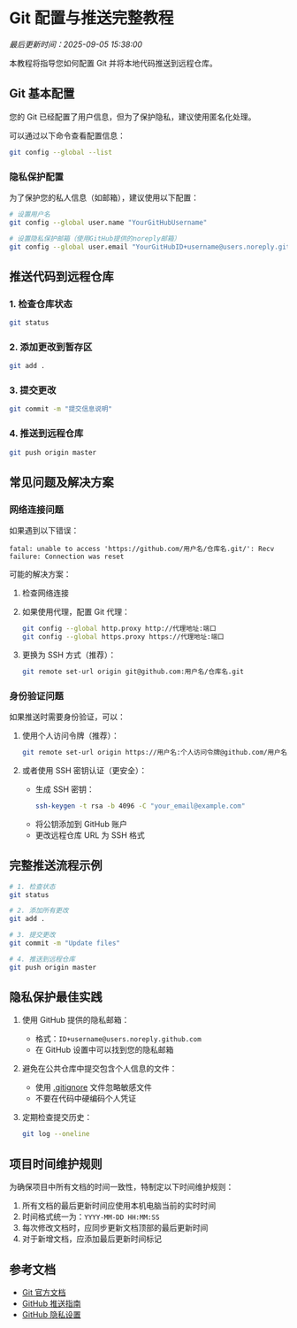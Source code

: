 # Git 配置与推送完整教程

*最后更新时间：2025-09-05 15:38:00*

本教程将指导您如何配置 Git 并将本地代码推送到远程仓库。

## Git 基本配置

您的 Git 已经配置了用户信息，但为了保护隐私，建议使用匿名化处理。

可以通过以下命令查看配置信息：
```bash
git config --global --list
```

### 隐私保护配置

为了保护您的私人信息（如邮箱），建议使用以下配置：

```bash
# 设置用户名
git config --global user.name "YourGitHubUsername"

# 设置隐私保护邮箱（使用GitHub提供的noreply邮箱）
git config --global user.email "YourGitHubID+username@users.noreply.github.com"
```

## 推送代码到远程仓库

### 1. 检查仓库状态

```bash
git status
```

### 2. 添加更改到暂存区

```bash
git add .
```

### 3. 提交更改

```bash
git commit -m "提交信息说明"
```

### 4. 推送到远程仓库

```bash
git push origin master
```

## 常见问题及解决方案

### 网络连接问题

如果遇到以下错误：
```
fatal: unable to access 'https://github.com/用户名/仓库名.git/': Recv failure: Connection was reset
```

可能的解决方案：

1. 检查网络连接
2. 如果使用代理，配置 Git 代理：
   ```bash
   git config --global http.proxy http://代理地址:端口
   git config --global https.proxy https://代理地址:端口
   ```

3. 更换为 SSH 方式（推荐）：
   ```bash
   git remote set-url origin git@github.com:用户名/仓库名.git
   ```

### 身份验证问题

如果推送时需要身份验证，可以：

1. 使用个人访问令牌（推荐）：
   ```bash
   git remote set-url origin https://用户名:个人访问令牌@github.com/用户名/仓库名.git
   ```

2. 或者使用 SSH 密钥认证（更安全）：
   - 生成 SSH 密钥：
     ```bash
     ssh-keygen -t rsa -b 4096 -C "your_email@example.com"
     ```
   - 将公钥添加到 GitHub 账户
   - 更改远程仓库 URL 为 SSH 格式

## 完整推送流程示例

```bash
# 1. 检查状态
git status

# 2. 添加所有更改
git add .

# 3. 提交更改
git commit -m "Update files"

# 4. 推送到远程仓库
git push origin master
```

## 隐私保护最佳实践

1. 使用 GitHub 提供的隐私邮箱：
   - 格式：`ID+username@users.noreply.github.com`
   - 在 GitHub 设置中可以找到您的隐私邮箱

2. 避免在公共仓库中提交包含个人信息的文件：
   - 使用 [.gitignore](file:///e:/其他文件/crypto-blockchain-learning/.gitignore) 文件忽略敏感文件
   - 不要在代码中硬编码个人凭证

3. 定期检查提交历史：
   ```bash
   git log --oneline
   ```

## 项目时间维护规则

为确保项目中所有文档的时间一致性，特制定以下时间维护规则：

1. 所有文档的最后更新时间应使用本机电脑当前的实时时间
2. 时间格式统一为：`YYYY-MM-DD HH:MM:SS`
3. 每次修改文档时，应同步更新文档顶部的最后更新时间
4. 对于新增文档，应添加最后更新时间标记

## 参考文档

- [Git 官方文档](https://git-scm.com/doc)
- [GitHub 推送指南](https://docs.github.com/en/get-started/using-git/pushing-commits-to-a-remote-repository)
- [GitHub 隐私设置](https://docs.github.com/en/account-and-profile/setting-up-and-managing-your-github-user-account/managing-email-preferences/setting-your-commit-email-address)